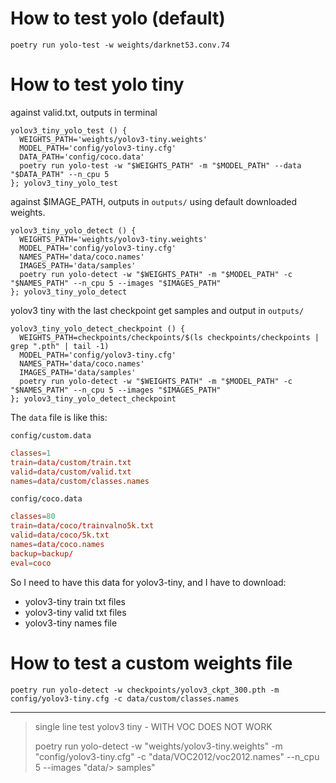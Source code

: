 # How to test yolo (default)

```
poetry run yolo-test -w weights/darknet53.conv.74
```


# How to test yolo tiny

against valid.txt, outputs in terminal

```
yolov3_tiny_yolo_test () {
  WEIGHTS_PATH='weights/yolov3-tiny.weights'
  MODEL_PATH='config/yolov3-tiny.cfg'
  DATA_PATH='config/coco.data'
  poetry run yolo-test -w "$WEIGHTS_PATH" -m "$MODEL_PATH" --data "$DATA_PATH" --n_cpu 5
}; yolov3_tiny_yolo_test
```

against $IMAGE_PATH, outputs in `outputs/`
using default downloaded weights.

```
yolov3_tiny_yolo_detect () {
  WEIGHTS_PATH='weights/yolov3-tiny.weights'
  MODEL_PATH='config/yolov3-tiny.cfg'
  NAMES_PATH='data/coco.names'
  IMAGES_PATH='data/samples'
  poetry run yolo-detect -w "$WEIGHTS_PATH" -m "$MODEL_PATH" -c "$NAMES_PATH" --n_cpu 5 --images "$IMAGES_PATH"
}; yolov3_tiny_yolo_detect
```

yolov3 tiny with the last checkpoint
get samples and output in `outputs/`

```
yolov3_tiny_yolo_detect_checkpoint () {
  WEIGHTS_PATH=checkpoints/checkpoints/$(ls checkpoints/checkpoints | grep ".pth" | tail -1)
  MODEL_PATH='config/yolov3-tiny.cfg'
  NAMES_PATH='data/coco.names'
  IMAGES_PATH='data/samples'
  poetry run yolo-detect -w "$WEIGHTS_PATH" -m "$MODEL_PATH" -c "$NAMES_PATH" --n_cpu 5 --images "$IMAGES_PATH"
}; yolov3_tiny_yolo_detect_checkpoint
```


The `data` file is like this:

`config/custom.data`
```conf
classes=1
train=data/custom/train.txt
valid=data/custom/valid.txt
names=data/custom/classes.names
```

`config/coco.data`
```conf
classes=80
train=data/coco/trainvalno5k.txt
valid=data/coco/5k.txt
names=data/coco.names
backup=backup/
eval=coco
```

So I need to have this data for yolov3-tiny, and I have to download:
* yolov3-tiny train txt files
* yolov3-tiny valid txt files
* yolov3-tiny names file

# How to test a custom weights file

```
poetry run yolo-detect -w checkpoints/yolov3_ckpt_300.pth -m config/yolov3-tiny.cfg -c data/custom/classes.names
```

---

> single line test yolov3 tiny - WITH VOC DOES NOT WORK
> 
> poetry run yolo-detect -w "weights/yolov3-tiny.weights" -m "config/yolov3-tiny.cfg" -c "data/VOC2012/voc2012.names" --n_cpu 5 --images "data/> samples"

